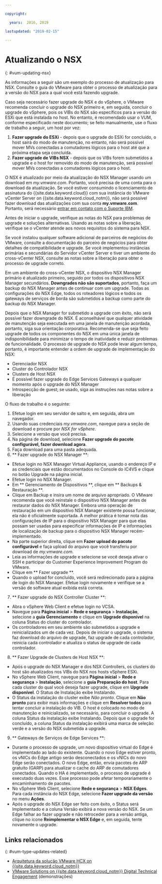 ```yaml
---

copyright:

  years:  2016, 2019

lastupdated: "2019-02-15"

---
```


# Atualizando o NSX
{: #vum-updating-nsx}

As informações a seguir são um exemplo do processo de atualização para NSX. Consulte o guia do VMware para obter o processo de atualização para a versão do NSX para a qual você está fazendo upgrade.

Caso seja necessário fazer upgrade do NSX e do vSphere, o VMware recomenda concluir o upgrade do NSX primeiro e, em seguida, concluir o upgrade do vSphere, pois os VIBs do NSX são específicos para a versão do ESXi que está instalada no host. No entanto, é recomendado usar o VUM, conforme especificado neste documento; se feito manualmente, use o fluxo de trabalho a seguir, um host por vez:

1. **Fazer upgrade do ESXi** - depois que o upgrade do ESXi for concluído, o host sairá do modo de manutenção, no entanto, não será possível mover MVs conectadas a comutadores lógicos para o host até que a próxima etapa seja concluída.
2. **Fazer upgrade de VIBs NSX** - depois que os VIBs forem submetidos a upgrade e o host for removido do modo de manutenção, será possível mover MVs conectadas a comutadores lógicos para o host.

O NSX é atualizado por meio da atualização do NSX Manager usando um download em _my.vmware.com_. Portanto, você precisa de uma conta para o download da atualização. Se você estiver consumindo o licenciamento de assinatura do {{site.data.keyword.cloud}} com sua instância do VMware vCenter Server on {{site.data.keyword.cloud_notm}}, não será possível fazer download das atualizações com sua conta **my.vmware.com**. Portanto, será necessário [entrar em contato com o Suporte IBM](/docs/services/vmwaresolutions/vmonic?topic=vmware-solutions-trbl_support).

Antes de iniciar o upgrade, verifique as notas do NSX para problemas de upgrade e soluções alternativas. Usando as notas sobre a liberação, verifique se o vCenter atende aos novos requisitos do sistema para NSX.

Se você instalou qualquer software adicional de parceiros de negócios do VMware, consulte a documentação do parceiro de negócios para obter detalhes de compatibilidade e upgrade. Se você implementou instâncias primárias e secundárias do Servidor vCenter Server e tiver um ambiente do cross-vCenter NSX, consulte as notas sobre a liberação para obter o processo de upgrade correto.

Em um ambiente do cross-vCenter NSX, o dispositivo NSX Manager primário é atualizado primeiro, seguido por todos os dispositivos NSX Manager secundários.
**Downgrades não são suportados**, portanto, faça um backup do NSX Manager antes de continuar com um upgrade. Todas as configurações do NSX Edge, todos os roteadores lógicos e todos os gateways de serviços de borda são submetidos a backup como parte do backup do NSX Manager.

Depois que o NSX Manager for submetido a upgrade com êxito, não será possível fazer downgrade do NSX. É aconselhável que qualquer atividade de manutenção seja executada em uma janela de manutenção acordada, portanto, siga sua orientação corporativa. Recomenda-se que seja feito upgrade de todos os componentes do NSX em uma única janela de indisponibilidade para minimizar o tempo de inatividade e reduzir problemas de funcionalidade. O processo de upgrade do NSX pode levar algum tempo, portanto, é importante entender a ordem de upgrade de implementação do NSX:
* Gerenciador NSX
* Cluster do Controlador NSX
* Clusters de Host NSX
* É possível fazer upgrade do Edge Services Gateways a qualquer momento após o upgrade do NSX Manager
* Introspecção de guest; se usado, siga as instruções nas notas sobre a liberação

O fluxo de trabalho é o seguinte:
1. Efetue login em seu servidor de salto e, em seguida, abra um navegador.
2. Usando suas credenciais _my.vmware.com_, navegue para a seção de download e procure por _NSX for vSphere_.
3. Selecione a versão que você precisa.
4. Na página de download, selecione **Fazer upgrade do pacote configurável, fazer download agora**.
5. Faça download para uma pasta adequada.
6. ** Fazer upgrade do NSX Manager **:
  - Efetue login no NSX Manager Virtual Appliance, usando o endereço IP e as credenciais que estão documentados no Console do IC4VS e clique no botão Upgrade na página inicial.
  - Efetue login no NSX Manager.
  - Em  ** Gerenciamento de Dispositivos **, clique em  ** Backups & Restauração **.
  - Clique em Backup e insira um nome de arquivo apropriado. O VMware recomenda que você reinstale o dispositivo NSX Manager antes de restaurar dados do NSX Manager. Embora uma operação de restauração em um dispositivo NSX Manager existente possa funcionar, ela não é oficialmente suportada. A melhor prática é tomar nota das configurações de IP para o dispositivo NSX Manager para que elas possam ser usadas para especificar informações de IP e informações de localização de backup para o dispositivo NSX Manager recém-implementado.
  - Na parte superior direita, clique em **Fazer upload do pacote configurável** e faça upload do arquivo que você transferiu por download de _my.vmware.com_.
  - Leia as informações de upgrade e selecione se você deseja ativar o SSH e participar do Customer Experience Improvement Program do VMware.
  - Clique em  ** Fazer upgrade **.
  - Quando o upload for concluído, você será redirecionado para a página de login do NSX Manager. Efetue login novamente e verifique se a versão de software atual exibida está correta.
7. ** Fazer upgrade do NSX Controller Cluster **:
  - Abra o vSphere Web Client e efetue login no VCSA.
  - Navegue para **Página inicial** > **Rede e segurança** > **Instalação**, selecione a **guia Gerenciamento** e clique em **Upgrade disponível** na coluna Status do cluster do controlador.
  - Os controladores em seu ambiente são submetidos a upgrade e reinicializados um de cada vez. Depois de iniciar o upgrade, o sistema faz download do arquivo de upgrade, faz upgrade de cada controlador, reinicia cada controlador e atualiza o status de upgrade de cada controlador.
8. ** Fazer Upgrade de Clusters de Host NSX **:
  - Após o upgrade do NSX Manager e dos NSX Controllers, os clusters do host são atualizados nos VIBs do NSX nos hosts vSphere ESXi.
  - No vSphere Web Client, navegue para **Página inicial** > **Rede e segurança** > **Instalação**, selecione a **guia Preparação do host**. Para cada cluster do qual você deseja fazer upgrade, clique em **Upgrade disponível**. O Status de Instalação exibe Instalando.
  - O Status da instalação do cluster exibe _Não pronto_. Clique em **Não pronto** para exibir mais informações e clique em **Resolver todos** para tentar concluir a instalação do VIB. O host é colocado no modo de manutenção e reinicializado, se necessário, para concluir o upgrade. A coluna Status da instalação exibe Instalando. Depois que o upgrade for concluído, a coluna Status da instalação exibirá uma marca de seleção verde e a versão do NSX submetida a upgrade.
9. ** Gateways de Serviços de Edge Services **:
  - Durante o processo de upgrade, um novo dispositivo virtual do Edge é implementado ao lado do existente. Quando o novo Edge estiver pronto, os vNICs do Edge antigo serão desconectados e os vNICs do novo Edge serão conectados. O novo Edge, então, envia pacotes de ARP gratuito (GARP) para atualizar o cache do ARP de comutadores conectados. Quando o HA é implementado, o processo de upgrade é executado duas vezes. Esse processo pode afetar temporariamente o encaminhamento de pacotes.
  - No vSphere Web Client, selecione **Rede e segurança** > **NSX Edges**. Para cada instância do NSX Edge, selecione **Fazer upgrade da versão** no menu **Ações**.
  - Após o upgrade do NSX Edge ser feito com êxito, o Status será Implementado e a coluna Versão exibirá a nova versão do NSX. Se um Edge falhar ao fazer upgrade e não retroceder para a versão antiga, clique no ícone **Reimplementar o NSX Edge** e, em seguida, tente novamente o upgrade.

## Links relacionados
{: #vum-type-updates-related}

* [Arquitetura da solução VMware HCX on {{site.data.keyword.cloud_notm}}](https://www.ibm.com/cloud/garage/files/HCX_Architecture_Design.pdf)
* [VMware Solutions on	{{site.data.keyword.cloud_notm}} Digital Technical Engagement](https://ibm-dte.mybluemix.net/ibm-vmware) (demonstrações)
